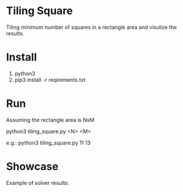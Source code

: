 # Tiling Square
Tiling minimum number of squares in a rectangle area and visulize the results.
# Install
  1. python3
  2. pip3 install -r reqirements.txt
# Run
Assuming the rectangle area is NxM

python3 tiling_square.py \<N\> \<M\>

e.g.:
  python3 tiling_square.py 11 13
# Showcase
Example of solver results:
